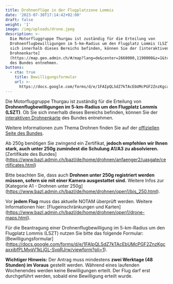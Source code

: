 ```yaml
---
title: Drohnenflüge in der Flugplatzzone Lommis
date: '2023-07-30T17:14:42+02:00'
draft: false
weight: '1'
image: /img/uploads/drone.jpeg
description: >-
  Die Motorfluggruppe Thurgau ist zuständig für die Erteilung von
  Drohnenflugbewilligungen im 5-km-Radius um den Flugplatz Lommis (LSZT). Ob Sie
  sich innerhalb dieses Bereichs befinden, können Sie der [interaktiven
  Drohnenkarte]
  (https://map.geo.admin.ch/#/map?lang=de&center=2660000,1190000&z=1&topic=ech&layers=ch.bazl.einschraenkungen-drohnen&bgLayer=ch.swisstopo.pixelkarte-farbe)
  des Bundes entnehmen.
buttons:
  - cta: true
    title: Bewilligungsformular
    url: >-
      https://docs.google.com/forms/d/e/1FAIpQLSdZ7kTAcEbUMcPGF2ZnzKgcaxxjbfPLMyqV1kLjGL-SvqRJrw/viewform
---
```

Die Motorfluggruppe Thurgau ist zuständig für die Erteilung von **Drohnenflugbewilligungen im 5-km-Radius um den Flugplatz Lommis (LSZT)**. Ob Sie sich innerhalb dieses Bereichs befinden, können Sie der [interaktiven Drohnenkarte](https://map.geo.admin.ch/#/map?lang=de¢er=2660000,1190000&z=1&topic=ech&layers=ch.bazl.einschraenkungen-drohnen&bgLayer=ch.swisstopo.pixelkarte-farbe) des Bundes entnehmen.

Weitere Informationen zum Thema Drohnen finden Sie auf der [offiziellen Seite des Bundes](https://www.bazl.admin.ch/bazl/de/home/drohnen.html).

Ab 250g benötigen Sie zwingend ein Zertifikat, **jedoch empfehlen wir Ihnen stark, auch unter 250g  zumindest die Schulung A1/A3 zu absolvieren.** [Zertifikate des Bundes] (https://www.bazl.admin.ch/bazl/de/home/drohnen/anfaenger2/uasgate/certificates.html)

Bitte beachten Sie, dass auch **Drohnen unter 250g registriert werden müssen, sofern sie mit einer Kamera ausgestattet sind.** Weitere Infos zur [Kategorie A1 - Drohnen unter 250g] (https://www.bazl.admin.ch/bazl/de/home/drohnen/open1/bis_250.html).

Vor **jedem Flug** muss das aktuelle NOTAM überprüft werden. Weitere Informationen hier: [Flugeinschränkungen und Karten] (https://www.bazl.admin.ch/bazl/de/home/drohnen/open1/drone-maps.html). 

Für die Beantragung einer Drohnenflugbewilligung im 5-km-Radius um den Flugplatz Lommis (LSZT) nutzen Sie bitte das folgende Formular: [Bewilligungsformular] (https://docs.google.com/forms/d/e/1FAIpQLSdZ7kTAcEbUMcPGF2ZnzKgcaxxjbfPLMyqV1kLjGL-SvqRJrw/viewform?pli=1). 

**Wichtiger Hinweis:** Der Antrag muss mindestens **zwei Werktage (48 Stunden) im Voraus** gestellt werden. Während eines laufenden Wochenendes werden keine Bewilligungen erteilt. Der Flug darf erst durchgeführt werden, sobald eine Bewilligung erteilt wurde.
